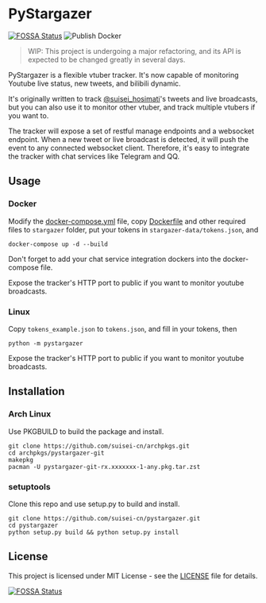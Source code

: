 # PyStargazer
[![FOSSA Status](https://app.fossa.io/api/projects/git%2Bgithub.com%2Fsuisei-cn%2Fpystargazer.svg?type=shield)](https://app.fossa.io/projects/git%2Bgithub.com%2Fsuisei-cn%2Fpystargazer?ref=badge_shield)
![Publish Docker](https://github.com/suisei-cn/pystargazer/workflows/Publish%20Docker/badge.svg)

> WIP: This project is undergoing a major refactoring, and its API is expected to be changed
> greatly in several days.

PyStargazer is a flexible vtuber tracker.
It's now capable of monitoring Youtube live status, new tweets, and bilibili dynamic.

It's originally written to track [@suisei_hosimati](https://twitter.com/suisei_hosimati)'s 
tweets and live broadcasts, but you can also use it to monitor other vtuber, and track
multiple vtubers if you want to.

The tracker will expose a set of restful manage endpoints and a websocket endpoint.
When a new tweet or live broadcast is detected, it will push the event to any connected
websocket client. Therefore, it's easy to integrate the tracker with chat services like Telegram and QQ.

## Usage
### Docker
Modify the [docker-compose.yml](docker-compose.yml) file, copy [Dockerfile](Dockerfile) and 
other required files to `stargazer` folder, put your tokens in `stargazer-data/tokens.json`, and
``` shell script
docker-compose up -d --build
```
Don't forget to add your chat service integration dockers into the docker-compose file.

Expose the tracker's HTTP port to public if you want to monitor youtube broadcasts.

### Linux
Copy `tokens_example.json` to `tokens.json`, and fill in your tokens, then

``` shell script
python -m pystargazer
```

Expose the tracker's HTTP port to public if you want to monitor youtube broadcasts.

## Installation
### Arch Linux
Use PKGBUILD to build the package and install.

``` shell script
git clone https://github.com/suisei-cn/archpkgs.git
cd archpkgs/pystargazer-git
makepkg
pacman -U pystargazer-git-rx.xxxxxxx-1-any.pkg.tar.zst
```

### setuptools
Clone this repo and use setup.py to build and install.

``` shell script
git clone https://github.com/suisei-cn/pystargazer.git
cd pystargazer
python setup.py build && python setup.py install
```

## License
This project is licensed under MIT License - see the [LICENSE](LICENSE) file for details.


[![FOSSA Status](https://app.fossa.io/api/projects/git%2Bgithub.com%2Fsuisei-cn%2Fpystargazer.svg?type=large)](https://app.fossa.io/projects/git%2Bgithub.com%2Fsuisei-cn%2Fpystargazer?ref=badge_large)

